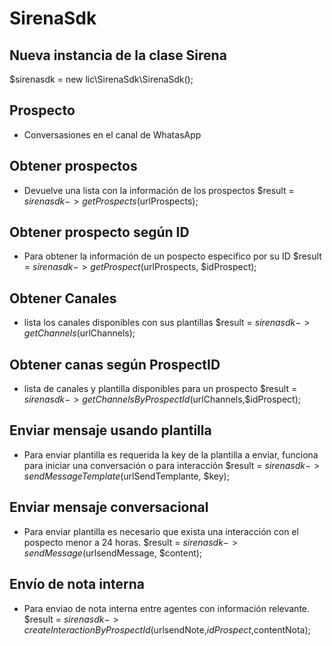 # SirenaSdk

## Nueva instancia de la clase Sirena
$sirenasdk = new lic\SirenaSdk\SirenaSdk();

## Prospecto
- Conversasiones en el canal de WhatasApp
## Obtener prospectos
- Devuelve una lista con la información de los prospectos 
$result = $sirenasdk->getProspects($urlProspects);

## Obtener prospecto según ID
- Para obtener la información de un pospecto especifico por su ID
$result = $sirenasdk->getProspect($urlProspects, $idProspect);

## Obtener Canales
- lista los canales disponibles con sus plantillas
$result = $sirenasdk->getChannels($urlChannels);

## Obtener canas según ProspectID
- lista de canales y plantilla disponibles para un prospecto
$result = $sirenasdk->getChannelsByProspectId($urlChannels,$idProspect);

## Enviar mensaje usando plantilla
- Para enviar plantilla es requerida la key de la plantilla a enviar, funciona para iniciar una conversación o para interacción
$result = $sirenasdk->sendMessageTemplate($urlSendTemplante, $key);

## Enviar mensaje conversacional
- Para enviar plantilla es necesario que exista una interacción con el pospecto menor a 24 horas.
$result = $sirenasdk->sendMessage($urlsendMessage, $content);

## Envío de nota interna
- Para enviao de nota interna entre agentes con información relevante.
$result = $sirenasdk->createInteractionByProspectId($urlsendNote,$idProspect,$contentNota);


